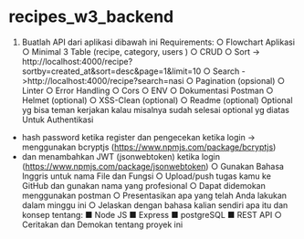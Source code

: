 # recipes_w3_backend
1. Buatlah API dari aplikasi dibawah ini
Requirements:
○ Flowchart Aplikasi
○ Minimal 3 Table (recipe, category, users )
○ CRUD
○ Sort ->
http://localhost:4000/recipe?sortby=created_at&sort=desc&page=1&limit=10
○ Search ->http://localhost:4000/recipe?search=nasi
○ Pagination (opsional)
○ Linter
○ Error Handling
○ Cors
○ ENV
○ Dokumentasi Postman
○ Helmet (optional)
○ XSS-Clean (optional)
○ Readme (optional)
Optional yg bisa teman kerjakan kalau misalnya sudah selesai optional yg diatas
Untuk Authentikasi
- hash password ketika register dan pengecekan ketika login -> menggunakan bcryptjs
(https://www.npmjs.com/package/bcryptjs)
- dan menambahkan JWT (jsonwebtoken) ketika login
(https://www.npmjs.com/package/jsonwebtoken)
○ Gunakan Bahasa Inggris untuk nama File dan Fungsi
○ Upload/push tugas kamu ke GitHub dan gunakan nama yang profesional
○ Dapat didemokan menggunakan postman
○ Presentasikan apa yang telah Anda lakukan dalam minggu ini
○ Jelaskan dengan bahasa kalian sendiri apa itu dan konsep tentang:
■ Node JS
■ Express
■ postgreSQL
■ REST API
○ Ceritakan dan Demokan tentang proyek ini
